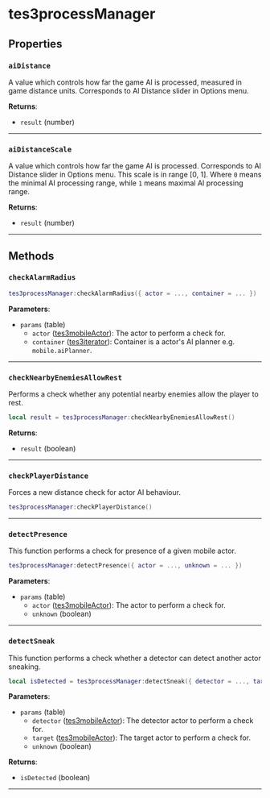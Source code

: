 # tes3processManager



## Properties

### `aiDistance`

A value which controls how far the game AI is processed, measured in game distance units. Corresponds to AI Distance slider in Options menu.

**Returns**:

* `result` (number)

***

### `aiDistanceScale`

A value which controls how far the game AI is processed. Corresponds to AI Distance slider in Options menu. This scale is in range [0, 1]. Where `0` means the minimal AI processing range, while `1` means maximal AI processing range.

**Returns**:

* `result` (number)

***

## Methods

### `checkAlarmRadius`



```lua
tes3processManager:checkAlarmRadius({ actor = ..., container = ... })
```

**Parameters**:

* `params` (table)
	* `actor` ([tes3mobileActor](../../types/tes3mobileActor)): The actor to perform a check for.
	* `container` ([tes3iterator](../../types/tes3iterator)): Container is a actor's AI planner e.g. `mobile.aiPlanner`.

***

### `checkNearbyEnemiesAllowRest`

Performs a check whether any potential nearby enemies allow the player to rest.

```lua
local result = tes3processManager:checkNearbyEnemiesAllowRest()
```

**Returns**:

* `result` (boolean)

***

### `checkPlayerDistance`

Forces a new distance check for actor AI behaviour.

```lua
tes3processManager:checkPlayerDistance()
```

***

### `detectPresence`

This function performs a check for presence of a given mobile actor.

```lua
tes3processManager:detectPresence({ actor = ..., unknown = ... })
```

**Parameters**:

* `params` (table)
	* `actor` ([tes3mobileActor](../../types/tes3mobileActor)): The actor to perform a check for.
	* `unknown` (boolean)

***

### `detectSneak`

This function performs a check whether a detector can detect another actor sneaking.

```lua
local isDetected = tes3processManager:detectSneak({ detector = ..., target = ..., unknown = ... })
```

**Parameters**:

* `params` (table)
	* `detector` ([tes3mobileActor](../../types/tes3mobileActor)): The detector actor to perform a check for.
	* `target` ([tes3mobileActor](../../types/tes3mobileActor)): The target actor to perform a check for.
	* `unknown` (boolean)

**Returns**:

* `isDetected` (boolean)

***

